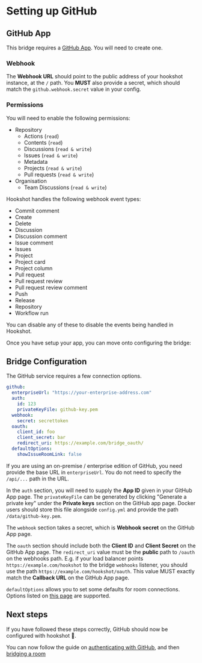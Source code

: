 Setting up GitHub
======
## GitHub App

This bridge requires a [GitHub App](https://github.com/settings/apps/new). You will need to create one.

### Webhook

The **Webhook URL** should point to the public address of your hookshot instance, at the `/` path.
You **MUST** also provide a secret, which should match the `github.webhook.secret` value in your config.

### Permissions

You will need to enable the following permissions:

  - Repository
    - Actions (`read`)
    - Contents (`read`)
    - Discussions (`read & write`)
    - Issues (`read & write`)
    - Metadata
    - Projects (`read & write`)
    - Pull requests (`read & write`)
 - Organisation
    - Team Discussions (`read & write`)

Hookshot handles the following webhook event types:

- Commit comment
- Create
- Delete
- Discussion
- Discussion comment
- Issue comment
- Issues
- Project
- Project card
- Project column
- Pull request
- Pull request review
- Pull request review comment
- Push
- Release
- Repository
- Workflow run

You can disable any of these to disable the events being handled in Hookshot.

Once you have setup your app, you can move onto configuring the bridge:

## Bridge Configuration

The GitHub service requires a few connection options.

```yaml
github:
  enterpriseUrl: "https://your-enterprise-address.com"
  auth:
    id: 123
    privateKeyFile: github-key.pem
  webhook:
    secret: secrettoken
  oauth:
    client_id: foo
    client_secret: bar
    redirect_uri: https://example.com/bridge_oauth/
  defaultOptions:
    showIssueRoomLink: false
```

If you are using an on-premise / enterprise edition of GitHub, you need provide the base URL in `enterpriseUrl`.
You do not need to specify the `/api/...` path in the URL.

In the `auth` section, you will need to supply the **App ID** given in your GitHub App page.
The `privateKeyFile` can be generated by clicking "Generate a private key" under the **Private keys** section on the GitHub app page.
Docker users should store this file alongside `config.yml` and provide the path `/data/github-key.pem`.

The `webhook` section takes a secret, which is **Webhook secret** on the GitHub App page.

The `oauth` section should include both the **Client ID** and **Client Secret** on the GitHub App page.
The `redirect_uri` value must be the **public** path to `/oauth` on the webhooks path. E.g. if your load balancer
points `https://example.com/hookshot` to the bridge `webhooks` listener, you should use the path `https://example.com/hookshot/oauth`.
This value MUST exactly match the **Callback URL** on the GitHub App page.

`defaultOptions` allows you to set some defaults for room connections. Options listed on [this page](../usage/room_configuration/github_repo.md#configuration)
are supported.

## Next steps

If you have followed these steps correctly, GitHub should now be configured with hookshot 🥳.

You can now follow the guide on [authenticating with GitHub](../usage/auth.md#github), and then [bridging a room](../usage/room_configuration/github_repo.md#setting-up)
